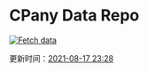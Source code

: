 # CPany Data Repo

[![Fetch data](https://github.com/yjl9903/CPany/actions/workflows/fetch.yml/badge.svg)](https://github.com/yjl9903/CPany/actions/workflows/fetch.yml)

<!-- START_SECTION: update_time -->
更新时间：[2021-08-17 23:28](https://www.timeanddate.com/worldclock/fixedtime.html?msg=Fetch+data&iso=20210817T232803&p1=237)
<!-- END_SECTION: update_time -->
